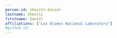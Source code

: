 ```yaml
---
person-id: shevitz-daniel
lastname: Shevitz
firstname: Daniel
affiliations: ["Los Alamos National Laboratory"]
#github-id: 
---
```


